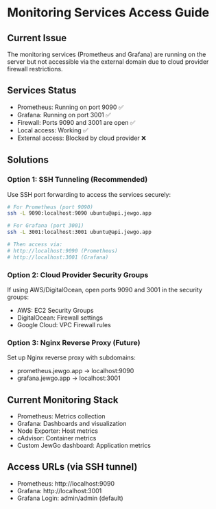 # Monitoring Services Access Guide

## Current Issue
The monitoring services (Prometheus and Grafana) are running on the server but not accessible via the external domain due to cloud provider firewall restrictions.

## Services Status
- Prometheus: Running on port 9090 ✅
- Grafana: Running on port 3001 ✅
- Firewall: Ports 9090 and 3001 are open ✅
- Local access: Working ✅
- External access: Blocked by cloud provider ❌

## Solutions

### Option 1: SSH Tunneling (Recommended)
Use SSH port forwarding to access the services securely:

```bash
# For Prometheus (port 9090)
ssh -L 9090:localhost:9090 ubuntu@api.jewgo.app

# For Grafana (port 3001)  
ssh -L 3001:localhost:3001 ubuntu@api.jewgo.app

# Then access via:
# http://localhost:9090 (Prometheus)
# http://localhost:3001 (Grafana)
```

### Option 2: Cloud Provider Security Groups
If using AWS/DigitalOcean, open ports 9090 and 3001 in the security groups:
- AWS: EC2 Security Groups
- DigitalOcean: Firewall settings
- Google Cloud: VPC Firewall rules

### Option 3: Nginx Reverse Proxy (Future)
Set up Nginx reverse proxy with subdomains:
- prometheus.jewgo.app → localhost:9090
- grafana.jewgo.app → localhost:3001

## Current Monitoring Stack
- Prometheus: Metrics collection
- Grafana: Dashboards and visualization
- Node Exporter: Host metrics
- cAdvisor: Container metrics
- Custom JewGo dashboard: Application metrics

## Access URLs (via SSH tunnel)
- Prometheus: http://localhost:9090
- Grafana: http://localhost:3001
- Grafana Login: admin/admin (default)
